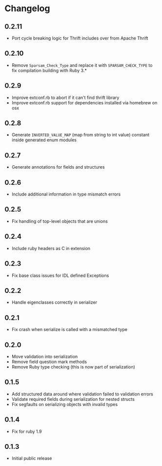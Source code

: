 # Changelog

## 0.2.11

- Port cycle breaking logic for Thrift includes over from Apache Thrift

## 0.2.10

- Remove `Sparsam_Check_Type` and replace it with `SPARSAM_CHECK_TYPE` to fix compilation building with Ruby 3.*

## 0.2.9

- Improve extconf.rb to abort if it can't find thrift library
- Improve extconf.rb support for dependencies installed via homebrew on osx

## 0.2.8

- Generate `INVERTED_VALUE_MAP` (map from string to int value) constant inside generated enum modules

## 0.2.7

- Generate annotations for fields and structures

## 0.2.6

- Include additional information in type mismatch errors

## 0.2.5

- Fix handling of top-level objects that are unions

## 0.2.4

- Include ruby headers as C in extension

## 0.2.3

- Fix base class issues for IDL defined Exceptions

## 0.2.2

- Handle eigenclasses correctly in serializer

## 0.2.1

- Fix crash when serialize is called with a mismatched type

## 0.2.0

- Move validation into serialization
- Remove field question mark methods
- Remove Ruby type checking (this is now part of serialization)

## 0.1.5

- Add structured data around where validation failed to validation errors
- Validate required fields during serialization for nested structs
- Fix segfaults on serializing objects with invalid types

## 0.1.4

- Fix for ruby 1.9

## 0.1.3

- Initial public release
